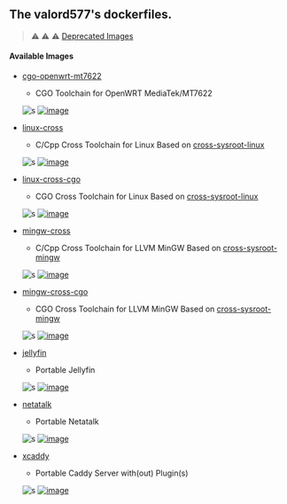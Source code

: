 ## The valord577's dockerfiles.

> :warning: :warning: :warning: [Deprecated Images](.deprecated/README.md)

#### Available Images

* [cgo-openwrt-mt7622](cgo-openwrt-mt7622)
  - CGO Toolchain for OpenWRT MediaTek/MT7622

  ![s][Maintained] [![image][GoToDocker]](https://hub.docker.com/r/valord577/cgo-openwrt-mt7622/tags)

* [linux-cross](linux-cross)
  - C/Cpp Cross Toolchain for Linux Based on [cross-sysroot-linux](cross-sysroot-linux)

  ![s][Maintained] [![image][GoToDocker]](https://hub.docker.com/r/valord577/linux-cross/tags)

* [linux-cross-cgo](linux-cross-cgo)
  - CGO Cross Toolchain for Linux Based on [cross-sysroot-linux](cross-sysroot-linux)

  ![s][Maintained] [![image][GoToDocker]](https://hub.docker.com/r/valord577/linux-cross-cgo/tags)

* [mingw-cross](mingw-cross)
  - C/Cpp Cross Toolchain for LLVM MinGW Based on [cross-sysroot-mingw](cross-sysroot-mingw)

  ![s][Maintained] [![image][GoToDocker]](https://hub.docker.com/r/valord577/mingw-cross/tags)

* [mingw-cross-cgo](mingw-cross-cgo)
  - CGO Cross Toolchain for LLVM MinGW Based on [cross-sysroot-mingw](cross-sysroot-mingw)

  ![s][Maintained] [![image][GoToDocker]](https://hub.docker.com/r/valord577/mingw-cross-cgo/tags)

* [jellyfin](serv-jellyfin)
  - Portable Jellyfin

  ![s][Maintained] [![image][GoToDocker]](https://hub.docker.com/r/valord577/jellyfin/tags)

* [netatalk](serv-netatalk)
  - Portable Netatalk

  ![s][Maintained] [![image][GoToDocker]](https://hub.docker.com/r/valord577/netatalk/tags)

* [xcaddy](serv-xcaddy)
  - Portable Caddy Server with(out) Plugin(s)

  ![s][Maintained] [![image][GoToDocker]](https://hub.docker.com/r/valord577/xcaddy/tags)


[Maintained]: https://img.shields.io/badge/Maintained-brightgreen
[GoToDocker]: https://img.shields.io/badge/Image%20Version-Go%20to%20Docker%20Hub-blue
